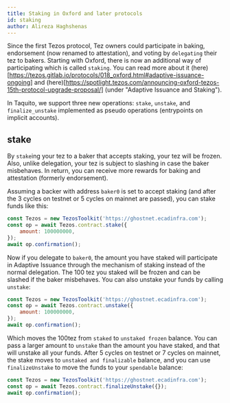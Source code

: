 ```yaml
---
title: Staking in Oxford and later protocols
id: staking
author: Alireza Haghshenas
---
```


Since the first Tezos protocol, Tez owners could participate in baking, endorsement (now renamed to attestation), and voting by `delegating` their tez to bakers.
Starting with Oxford, there is now an additional way of participating which is called `staking`. You can read more about it (here)[https://tezos.gitlab.io/protocols/018_oxford.html#adaptive-issuance-ongoing] and (here)[https://spotlight.tezos.com/announcing-oxford-tezos-15th-protocol-upgrade-proposal/] (under "Adaptive Issuance and Staking").

In Taquito, we support three new operations: `stake`, `unstake`, and `finalize_unstake` implemented as pseudo operations (entrypoints on implicit accounts).

## stake
By `stake`ing your tez to a baker that accepts staking, your tez will be frozen. Also, unlike delegation, your tez is subject to slashing in case the baker misbehaves. In return, you can receive more rewards for baking and attestation (formerly endorsement).

Assuming a backer with address `baker0` is set to accept staking (and after the 3 cycles on testnet or 5 cycles on mainnet are passed), you can stake funds like this:

```javascript
const Tezos = new TezosToolkit('https://ghostnet.ecadinfra.com');
const op = await Tezos.contract.stake({
    amount: 100000000,
});
await op.confirmation();
```

Now if you delegate to `baker0`, the amount you have staked will participate in Adaptive Issuance through the mechanism of staking instead of the normal delegation. The 100 tez you staked will be frozen and can be slashed if the baker misbehaves. You can also unstake your funds by calling `unstake`:

```javascript
const Tezos = new TezosToolkit('https://ghostnet.ecadinfra.com');
const op = await Tezos.contract.unstake({
    amount: 100000000,
});
await op.confirmation();
```

Which moves the 100tez from `staked` to `unstaked frozen` balance. You can pass a larger amount to `unstake` than the amount you have staked, and that will unstake all your funds.
After 5 cycles on testnet or 7 cycles on mainnet, the stake moves to `unstaked and finalizable` balance, and you can use `finalizeUnstake` to move the funds to your `spendable` balance:

```javascript
const Tezos = new TezosToolkit('https://ghostnet.ecadinfra.com');
const op = await Tezos.contract.finalizeUnstake({});
await op.confirmation();
```
